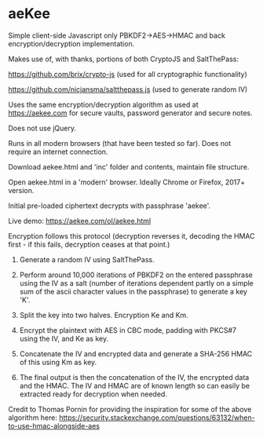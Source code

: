 # aeKee
Simple client-side Javascript only PBKDF2->AES->HMAC and back encryption/decryption implementation.

Makes use of, with thanks, portions of both CryptoJS and SaltThePass:

https://github.com/brix/crypto-js (used for all cryptographic functionality)

https://github.com/nicjansma/saltthepass.js (used to generate random IV)

Uses the same encryption/decryption algorithm as used at https://aekee.com for secure vaults, password generator and secure notes.

Does not use jQuery.

Runs in all modern browsers (that have been tested so far). Does not require an internet connection.

Download aekee.html and 'inc' folder and contents, maintain file structure.

Open aekee.html in a 'modern' browser. Ideally Chrome or Firefox, 2017+ version.

Initial pre-loaded ciphertext decrypts with passphrase 'aekee'.

Live demo:
https://aekee.com/ol/aekee.html


Encryption follows this protocol (decryption reverses it, decoding the HMAC first - if this fails, decryption ceases at that point.)

1. Generate a random IV using SaltThePass.

2. Perform around 10,000 iterations of PBKDF2 on the entered passphrase using the IV as a salt (number of iterations dependent partly on a simple sum of the ascii character values in the passphrase) to generate a key 'K'.

3. Split the key into two halves. Encryption Ke and Km.

4. Encrypt the plaintext with AES in CBC mode, padding with PKCS#7 using the IV, and Ke as key.

5. Concatenate the IV and encrypted data and generate a SHA-256 HMAC of this using Km as key.

6. The final output is then the concatenation of the IV, the encrypted data and the HMAC. The IV and HMAC are of known length so can easily be extracted ready for decryption when needed.

Credit to Thomas Pornin for providing the inspiration for some of the above algorithm here:
https://security.stackexchange.com/questions/63132/when-to-use-hmac-alongside-aes




